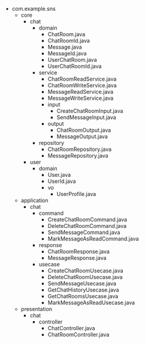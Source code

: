 - com.example.sns
    - core
        - chat
            - domain
                - ChatRoom.java
                - ChatRoomId.java
                - Message.java
                - MessageId.java
                - UserChatRoom.java
                - UserChatRoomId.java
            - service
                - ChatRoomReadService.java
                - ChatRoomWriteService.java
                - MessageReadService.java
                - MessageWriteService.java
                - input
                    - CreateChatRoomInput.java
                    - SendMessageInput.java
                - output
                    - ChatRoomOutput.java
                    - MessageOutput.java
            - repository
                - ChatRoomRepository.java
                - MessageRepository.java
        - user
            - domain
                - User.java
                - UserId.java
                - vo
                    - UserProfile.java
    - application
        - chat
            - command
                - CreateChatRoomCommand.java
                - DeleteChatRoomCommand.java
                - SendMessageCommand.java
                - MarkMessageAsReadCommand.java
            - response
                - ChatRoomResponse.java
                - MessageResponse.java
            - usecase
                - CreateChatRoomUsecase.java
                - DeleteChatRoomUsecase.java
                - SendMessageUsecase.java
                - GetChatHistoryUsecase.java
                - GetChatRoomsUsecase.java
                - MarkMessageAsReadUsecase.java
    - presentation
        - chat
            - controller
                - ChatController.java
                - ChatRoomController.java
